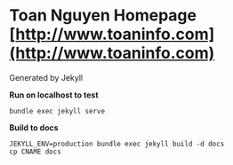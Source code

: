# Toan Nguyen Homepage [http://www.toaninfo.com](http://www.toaninfo.com)

Generated by Jekyll

**Run on localhost to test**
```
bundle exec jekyll serve
```

**Build to docs**
```
JEKYLL_ENV=production bundle exec jekyll build -d docs
cp CNAME docs
```
